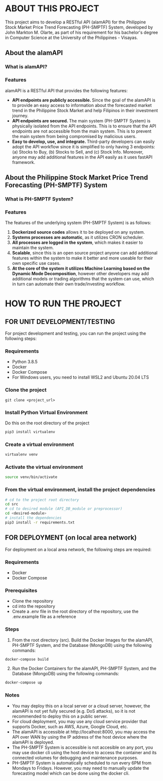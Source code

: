 # ABOUT THIS PROJECT
This project aims to develop a RESTful API (alamAPI) for the Philippine Stock Market Price Trend Forecasting (PH-SMPTF) System, developed by John Markton M. Olarte, as part of his requirement for his bachelor's degree in Computer Science at the University of the Philippines - Visayas.


## About the alamAPI
### What is alamAPI?
### Features
alamAPI is a RESTful API that provides the following features:
- <b> API endpoints are publicly accessible. </b> 
Since the goal of the alamAPI is to provide an easy access to information about the forecasted market trend in the Philippine Stock Market and help Filipinos in their investment journey.
- <b> API endpoints are secured. </b> The main system (PH-SMPTF System) is physically isolated from the API endpoints. This is to ensure that the API endpoints are not accessible from the main system. This is to prevent the main system from being compromised by malicious users.
- <b> Easy to develop, use, and integrate. </b> Third-party developers can easily adopt the API workflow since it is simplified to only having 3 endpoints: (a) Stocks to Buy, (b) Stocks to Sell, and (c) Stock Info. Moreover, anyone may add additional features in the API easily as it uses fastAPI framework.


## About the Philippine Stock Market Price Trend Forecasting (PH-SMPTF) System
### What is PH-SMPTF System?
### Features
The features of the underlying system (PH-SMPTF System) is as follows:
1. <b>Dockerized source codes</b> allows it to be deployed on any system.
2. <b>Systems processes are automatic</b>, as it utilizes CRON scheduler.
3. <b>All processes are logged in the system</b>, which makes it easier to maintain the system.
4. <b>Scalable</b>, since this is an open source project anyone can add additional features within the system
to make it better and more useable for their own specific use cases.
5. <b>At the core of the system it utilizes Machine Learning based on the Dynamic Mode Decomposition</b>, however other developers may add additional models or trading algorithms that the system can use, which in turn can automate their own trade/investing workflow.


# HOW TO RUN THE PROJECT

## FOR UNIT DEVELOPMENT/TESTING
For project development and testing, you can run the project using the following steps:
### Requirements
- Python 3.8.5
- Docker
- Docker Compose
- For Windows users, you need to install WSL2 and Ubuntu 20.04 LTS
### Clone the project
```
git clone <project_url>
```
### Install Python Virtual Environment
Do this on the root directory of the project
```bash
pip3 install virtualenv
```
### Create a virtual environment
```bash
virtualenv venv
```
### Activate the virtual environment
```bash
source venv/bin/activate
```
### From the virtual environment, install the project dependencies
```bash
# cd to the project root directory
cd src
# cd to desired module (API_DB_module or preprocessor)
cd <desired-module>
# install the dependencies
pip3 install -r requirements.txt
```

## FOR DEPLOYMENT (on local area network)
For deployment on a local area network, the following steps are required:
### Requirements
- Docker
- Docker Compose
### Prerequisites
- Clone the repository
- cd into the repository
- Create a .env file in the root directory of the repository, use the .env.example file as a reference
### Steps
1. From the root directory (src). Build the Docker Images for the alamAPI, PH-SMPTF System, and the Database (MongoDB) using the following commands:
```bash
docker-compose build
```
2. Run the Docker Containers for the alamAPI, PH-SMPTF System, and the Database (MongoDB) using the following commands:
```bash
docker-compose up
```
### Notes
- You may deploy this on a local server or a cloud server, however, the alamAPI is not yet fully secured (e.g. DoS attacks), so it is not recommended to deploy this on a public server.
- For cloud deployment, you may use any cloud service provider that supports Docker, such as AWS, Azure, Google Cloud, etc.
- The alamAPI is accessible at http://localhost:8000, you may access the API over WAN by using the IP address of the host device where the alamAPI is deployed.
- The PH-SMPTF System is accessible is not accesible on any port, you may use docker cli using the host device to access the container and its connected volumes for debugging and maintenance purposes.
- PH-SMPTF System is automatically scheduled to run every 6PM from Mondays to Fridays. However, you may need to manually update the forecasting model which can be done using the docker cli.